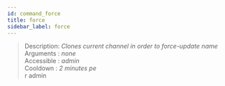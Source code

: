 ```yaml
---
id: command_force
title: force
sidebar_label: force
---
```


> Description: _Clones current channel in order to force-update name_<br />
> Arguments  : _none_<br />
> Accessible : _admin_<br />
> Cooldown   : _2 minutes pe_<br />
r admin